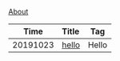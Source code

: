 ﻿[About](About)

|  Time  | Title                          | Tag   |
| :----: | :----------------------------- | ----- |
| 20191023 | [hello](Page/hello) | Hello |



